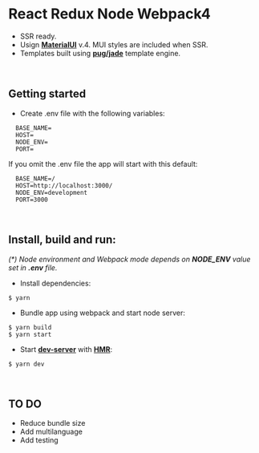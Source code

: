 # React Redux Node Webpack4

- SSR ready.
- Usign **[MaterialUI](https://material-ui.com/getting-started/usage/)** v.4. MUI styles are included when SSR.
- Templates built using **[pug/jade](https://pugjs.org/api/getting-started.html)** template engine.
  
&nbsp;
## Getting started

- Create .env file with the following variables:

```
  BASE_NAME=
  HOST=
  NODE_ENV=
  PORT=
```
  
If you omit the .env file the app will start with this default:
  
```
  BASE_NAME=/
  HOST=http://localhost:3000/
  NODE_ENV=development
  PORT=3000
```
  
&nbsp;
## Install, build and run:
*(\*) Node environment and Webpack mode depends on **NODE_ENV** value set in **.env** file.*  

- Install dependencies:  
```
$ yarn
```
  
- Bundle app using webpack and start node server:  
```
$ yarn build
$ yarn start
```

- Start **[dev-server](https://webpack.js.org/configuration/dev-server)** with **[HMR](https://webpack.js.org/concepts/hot-module-replacement/)**:  
```
$ yarn dev
```
  
&nbsp;
## TO DO
- Reduce bundle size
- Add multilanguage
- Add testing

